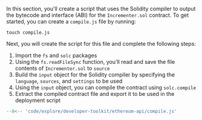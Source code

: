 In this section, you'll create a script that uses the Solidity compiler to output the bytecode and interface (ABI) for the `Incrementer.sol` contract. To get started, you can create a `compile.js` file by running:

```
touch compile.js
```

Next, you will create the script for this file and complete the following steps:

1. Import the `fs` and `solc` packages
2. Using the `fs.readFileSync` function, you'll read and save the file contents of `Incrementer.sol` to `source`
3. Build the `input` object for the Solidity compiler by specifying the `language`, `sources`, and `settings` to be used
4. Using the `input` object, you can compile the contract using `solc.compile`
5. Extract the compiled contract file and export it to be used in the deployment script

```js
--8<-- 'code/explore/developer-toolkit/ethereum-api/compile.js'
```